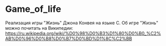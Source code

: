 # Game_of_life
Реализация игры "Жизнь" Джона Конвея на языке C. Об игре "Жизнь" можно почитать на Википедии: https://ru.wikipedia.org/wiki/%D0%98%D0%B3%D1%80%D0%B0_%C2%AB%D0%96%D0%B8%D0%B7%D0%BD%D1%8C%C2%BB

